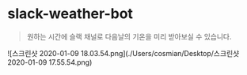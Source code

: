 # slack-weather-bot
>원하는 시간에 슬랙 채널로 다음날의 기온을 미리 받아보실 수 있습니다.

![스크린샷 2020-01-09 18.03.54.png](./Users/cosmian/Desktop/스크린샷 2020-01-09 17.55.54.png)
